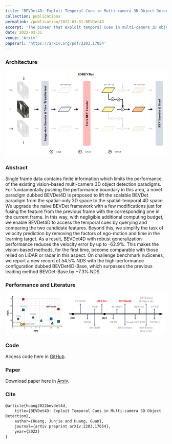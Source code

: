 ```yaml
---
title: "BEVDet4D: Exploit Temporal Cues in Multi-camera 3D Object Detection"
collection: publications
permalink: /publication/2022-03-31-BEVDet4D
excerpt: 'The pineer that exploit temporal cues in multi-camera 3D object detection'
date: 2022-03-31
venue: 'Arxiv'
paperurl: 'https://arxiv.org/pdf/2203.17054'
---
```


### Architecture

![Illustrating the architecture of the proposed BEVDet4D](../images/bevdet4d-architecture.png)


### Abstract
Single frame data contains finite information which limits the performance of the existing vision-based multi-camera 3D object detection paradigms. For fundamentally pushing the performance boundary in this area, a novel paradigm dubbed BEVDet4D is proposed to lift the scalable BEVDet paradigm from the spatial-only 3D space to the spatial-temporal 4D space. We upgrade the naive BEVDet framework with a few modifications just for fusing the feature from the previous frame with the corresponding one in the current frame. In this way, with negligible additional computing budget, we enable BEVDet4D to access the temporal cues by querying and comparing the two candidate features. Beyond this, we simplify the task of velocity prediction by removing the factors of ego-motion and time in the learning target. As a result, BEVDet4D with robust generalization performance reduces the velocity error by up to -62.9%. This makes the vision-based methods, for the first time, become comparable with those relied on LiDAR or radar in this aspect. On challenge benchmark nuScenes, we report a new record of 54.5% NDS with the high-performance configuration dubbed BEVDet4D-Base, which surpasses the previous leading method BEVDet-Base by +7.3% NDS. 

### Performance and  Literature

![Illustrating the performance of the proposed BEVDet4D on the nuScenes val set](../images/bevdet4d-nds-fps.png)


### Code
Access code here in [GitHub](https://github.com/HuangJunJie2017/BEVDet).

### Paper
Download paper here in [Arxiv](https://arxiv.org/pdf/2203.17054.pdf).

### Cite
```
@article{huang2022bevdet4d,
    title={BEVDet4D: Exploit Temporal Cues in Multi-camera 3D Object Detection},
    author={Huang, Junjie and Huang, Guan},
    journal={arXiv preprint arXiv:2203.17054},
    year={2022}
}
```
